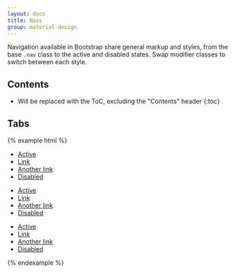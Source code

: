 ```yaml
---
layout: docs
title: Navs
group: material-design
---
```


Navigation available in Bootstrap share general markup and styles, from the base `.nav` class to the active and disabled states. Swap modifier classes to switch between each style.

## Contents

* Will be replaced with the ToC, excluding the "Contents" header
{:toc}


## Tabs

{% example html %}
<ul class="nav nav-tabs">
  <li class="nav-item">
    <a class="nav-link active" href="#0">Active</a>
  </li>
  <li class="nav-item">
    <a class="nav-link" href="#0">Link</a>
  </li>
  <li class="nav-item">
    <a class="nav-link" href="#0">Another link</a>
  </li>
  <li class="nav-item">
    <a class="nav-link disabled" href="#0">Disabled</a>
  </li>
</ul>

<!-- inverse -->
<ul class="nav nav-tabs bg-inverse">
  <li class="nav-item">
    <a class="nav-link active" href="#0">Active</a>
  </li>
  <li class="nav-item">
    <a class="nav-link" href="#0">Link</a>
  </li>
  <li class="nav-item">
    <a class="nav-link" href="#0">Another link</a>
  </li>
  <li class="nav-item">
    <a class="nav-link disabled" href="#0">Disabled</a>
  </li>
</ul>

<!-- primary -->
<ul class="nav nav-tabs bg-primary">
  <li class="nav-item">
    <a class="nav-link active" href="#0">Active</a>
  </li>
  <li class="nav-item">
    <a class="nav-link" href="#0">Link</a>
  </li>
  <li class="nav-item">
    <a class="nav-link" href="#0">Another link</a>
  </li>
  <li class="nav-item">
    <a class="nav-link disabled" href="#0">Disabled</a>
  </li>
</ul>
{% endexample %}
